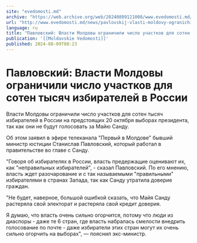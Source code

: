 ```yaml
---
site: "evedomosti.md"
archive: "https://web.archive.org/web/20240809121008/www.evedomosti.md/news/pavlovskij-vlasti-moldovy-ogranichili-chislo-uchastkov-dlya"
url: "http://www.evedomosti.md/news/pavlovskij-vlasti-moldovy-ogranichili-chislo-uchastkov-dlya"
language: ru
title: "Павловский: Власти Молдовы ограничили число участков для сотен тысяч избирателей в России"
publication: '[[Moldavskie Vedomosti]]'
published: 2024-08-09T08:23
---
```


# Павловский: Власти Молдовы ограничили число участков для сотен тысяч избирателей в России

Власти Молдовы ограничили число участков для сотен тысяч избирателей в России на предстоящих 20 октября выборах президента, так как они не будут голосовать за Майю Санду.

Об этом заявил в эфире телеканала "Первый в Молдове" бывший министр юстиции Станислав Павловский, который работал в правительстве во главе с Санду.

"Говоря об избирателях в России, власть предержащие оценивают их, как "неправильных избирателей", - сказал Павловский. По его мнению, власть ждет разочарование и с так называемыми "правильными" избирателями в странах Запада, так как Санду утратила доверие граждан.

"Не будет, наверное, большой ошибкой сказать, что Майя Санду растеряла свой электорат и растеряла свой кредит доверия.

Я думаю, что власть очень сильно огорчится, потому что люди из диаспоры - даже те 6 стран, где власть набралась смелости внедрить голосование по почте - даже избиратели этих стран могут их очень сильно огорчить на выборах", — пояснил экс-министр. 